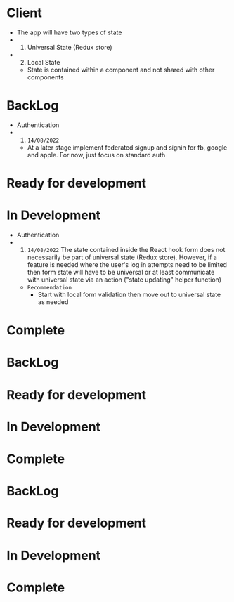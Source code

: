 <!-- App architecture -->
# Client 
- The app will have two types of state 
- 1. Universal State (Redux store)
- 2. Local State 
    - State is contained within a component and not shared with other components 

<!-- Features -->
# BackLog
- Authentication
- 1. `14/08/2022`
    - At a later stage implement federated signup and signin for fb, google and apple. For now, just focus on standard auth 
# Ready for development
# In Development
- Authentication
- 1. `14/08/2022` The state contained inside the React hook form does not necessarily be part of universal state (Redux store). However, if a feature is needed where the user's log in attempts need to be limited then form state will have to be universal or at least communicate with universal state via an action ("state updating" helper function)
    - `Recommendation`
        - Start with local form validation then move out to universal state as needed 
# Complete
 
<!-- Bugs -->
# BackLog
# Ready for development
# In Development 
# Complete

<!-- Chores -->
# BackLog
# Ready for development
# In Development 
# Complete